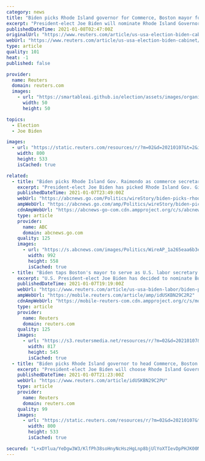 ```yaml
---
category: news
title: "Biden picks Rhode Island governor for Commerce, Boston mayor for Labor: sources"
excerpt: "President-elect Joe Biden will nominate Rhode Island Governor Gina Raimondo as his Commerce Department secretary and former union official and Boston Mayor Marty Walsh as Labor secretary, people familiar with the choices told Reuters on Thursday."
publishedDateTime: 2021-01-08T02:47:00Z
originalUrl: "https://www.reuters.com/article/us-usa-election-biden-cabinet/biden-picks-rhode-island-governor-for-commerce-boston-mayor-for-labor-sources-idUSKBN29C31H"
webUrl: "https://www.reuters.com/article/us-usa-election-biden-cabinet/biden-picks-rhode-island-governor-for-commerce-boston-mayor-for-labor-sources-idUSKBN29C31H"
type: article
quality: 101
heat: -1
published: false

provider:
  name: Reuters
  domain: reuters.com
  images:
    - url: "https://smartableai.github.io/election/assets/images/organizations/reuters.com-50x50.jpg"
      width: 50
      height: 50

topics:
  - Election
  - Joe Biden

images:
  - url: "https://static.reuters.com/resources/r/?m=02&d=20210107&t=2&i=1547021518&r=LYNXMPEH061HZ&w=800"
    width: 800
    height: 533
    isCached: true

related:
  - title: "Biden picks Rhode Island Gov. Raimondo as commerce secretary"
    excerpt: "President-elect Joe Biden has picked Rhode Island Gov. Gina Raimondo to lead the Commerce Department, helping set trade policy and looking to promote U.S. opportunities for growth domestically and ove"
    publishedDateTime: 2021-01-07T23:49:00Z
    webUrl: "https://abcnews.go.com/Politics/wireStory/biden-picks-rhode-island-gov-raimondo-commerce-secretary-75113998"
    ampWebUrl: "https://abcnews.go.com/amp/Politics/wireStory/biden-picks-rhode-island-gov-raimondo-commerce-secretary-75113998"
    cdnAmpWebUrl: "https://abcnews-go-com.cdn.ampproject.org/c/s/abcnews.go.com/amp/Politics/wireStory/biden-picks-rhode-island-gov-raimondo-commerce-secretary-75113998"
    type: article
    provider:
      name: ABC
      domain: abcnews.go.com
    quality: 125
    images:
      - url: "https://s.abcnews.com/images/Politics/WireAP_1a265eaa6b3e4e8b846a8ca36f069096_16x9_992.jpg"
        width: 992
        height: 558
        isCached: true
  - title: "Biden taps Boston's mayor to serve as U.S. labor secretary: Politico"
    excerpt: "U.S. President-elect Joe Biden has decided to nominate Boston Mayor and former union official Marty Walsh to serve as labor secretary, Politico reported on Thursday, citing two unnamed sources."
    publishedDateTime: 2021-01-07T19:19:00Z
    webUrl: "https://www.reuters.com/article/us-usa-biden-labor/biden-picks-boston-mayor-and-former-union-leader-walsh-as-labor-secretary-source-idUSKBN29C2R2"
    ampWebUrl: "https://mobile.reuters.com/article/amp/idUSKBN29C2R2"
    cdnAmpWebUrl: "https://mobile-reuters-com.cdn.ampproject.org/c/s/mobile.reuters.com/article/amp/idUSKBN29C2R2"
    type: article
    provider:
      name: Reuters
      domain: reuters.com
    quality: 125
    images:
      - url: "https://s3.reutersmedia.net/resources/r/?m=02&d=20210107&t=2&i=1547006159&w=&fh=545px&fw=&ll=&pl=&sq=&r=LYNXMPEH061EQ"
        width: 817
        height: 545
        isCached: true
  - title: "Biden picks Rhode Island governor to head Commerce, Boston mayor for Labor: sources"
    excerpt: "President-elect Joe Biden will choose Rhode Island Governor Gina Raimondo as his Commerce Department secretary and Boston mayor and former union official Marty Walsh as his Labor secretary, people familiar with the choices told Reuters on Thursday."
    publishedDateTime: 2021-01-07T21:23:00Z
    webUrl: "https://www.reuters.com/article/idUSKBN29C2PU"
    type: article
    provider:
      name: Reuters
      domain: reuters.com
    quality: 99
    images:
      - url: "https://static.reuters.com/resources/r/?m=02&d=20210107&t=2&i=1547009021&r=LYNXMPEH061CX&w=800"
        width: 800
        height: 533
        isCached: true

secured: "L+xDYlua/YeDgw3W3/KlfPh38soHnyNcHszHgLnp8bjUlYoXTIevDpPHJK00MQo0ZqLbnriYTAd6ZLaTf3+mP7i5SNES/IJt3RHJ+1hruhhhpDqrtLxPB+XfFQcDSFL+4zeucGMrTb6rk5TP6tkbmaTrOtjqfv89DSu6KBlmdOAfQyvnDph2ZAt5vPN64nwX57fa9kpkhgnJ/f+o8EHadUBvjKdnCNjwjzSpiw87FduKWWgVBQsA/iq5xriOVbvy8S+sZoXJWVaOLUX4cdBzmEFeXk3R4ZQlCQVHn1OwOT7ppmuJQIcXYGV0CL52PHpNwUl5b0OP89YiKl9US0wBeBL+LJYNPGJztpnpUrvb2lE=;9Ty1CA9njuhuSuTd39TMQA=="
---
```


